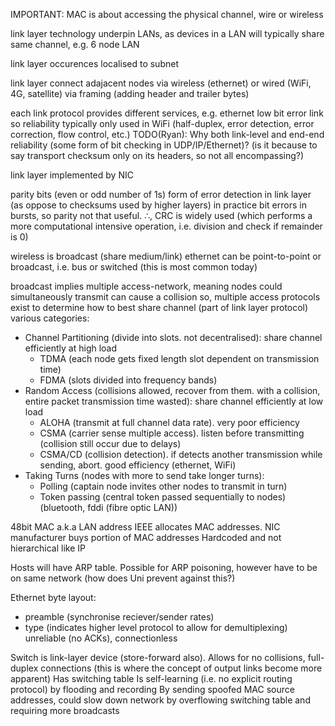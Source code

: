<!-- SPDX-License-Identifier: zlib-acknowledgement -->

IMPORTANT: MAC is about accessing the physical channel, wire or wireless

link layer technology underpin LANs, as devices in a LAN will typically share same channel, e.g. 6 node LAN

link layer occurences localised to subnet

link layer connect adajacent nodes via wireless (ethernet) or wired (WiFi, 4G, satellite) via framing (adding header and trailer bytes)

each link protocol provides different services, e.g. ethernet low bit error link so reliability typically only used in WiFi
(half-duplex, error detection, error correction, flow control, etc.)
TODO(Ryan): Why both link-level and end-end reliability (some form of bit checking in UDP/IP/Ethernet)?
(is it because to say transport checksum only on its headers, so not all encompassing?)

link layer implemented by NIC

parity bits (even or odd number of 1s) form of error detection in link layer (as oppose to checksums used by higher layers)
in practice bit errors in bursts, so parity not that useful.
∴, CRC is widely used (which performs a more computational intensive operation, i.e. division and check if remainder is 0)

wireless is broadcast (share medium/link)
ethernet can be point-to-point or broadcast, i.e. bus or switched (this is most common today)

broadcast implies multiple access-network, meaning nodes could simultaneously transmit can cause a collision
so, multiple access protocols exist to determine how to best share channel (part of link layer protocol)
various categories:
* Channel Partitioning (divide into slots. not decentralised):
share channel efficiently at high load
  - TDMA (each node gets fixed length slot dependent on transmission time)
  - FDMA (slots divided into frequency bands)
* Random Access (collisions allowed, recover from them. with a collision, entire packet transmission time wasted): 
share channel efficiently at low load
  - ALOHA (transmit at full channel data rate). very poor efficiency
  - CSMA (carrier sense multiple access). listen before transmitting (collision still occur due to delays)
  - CSMA/CD (collision detection). if detects another transmission while sending, abort. good efficiency
  (ethernet, WiFi)
* Taking Turns (nodes with more to send take longer turns):
  - Polling (captain node invites other nodes to transmit in turn) 
  - Token passing (central token passed sequentially to nodes)
  (bluetooth, fddi (fibre optic LAN))

48bit MAC a.k.a LAN address
IEEE allocates MAC addresses. NIC manufacturer buys portion of MAC addresses
Hardcoded and not hierarchical like IP

Hosts will have ARP table. Possible for ARP poisoning, however have to be on same network (how does Uni prevent against this?)

Ethernet byte layout:
  * preamble (synchronise reciever/sender rates)
  * type (indicates higher level protocol to allow for demultiplexing)
unreliable (no ACKs), connectionless

Switch is link-layer device (store-forward also). 
Allows for no collisions, full-duplex connections (this is where the concept of output links become more apparent)
Has switching table
Is self-learning (i.e. no explicit routing protocol) by flooding and recording
By sending spoofed MAC source addresses, could slow down network by overflowing switching table and requiring more broadcasts
